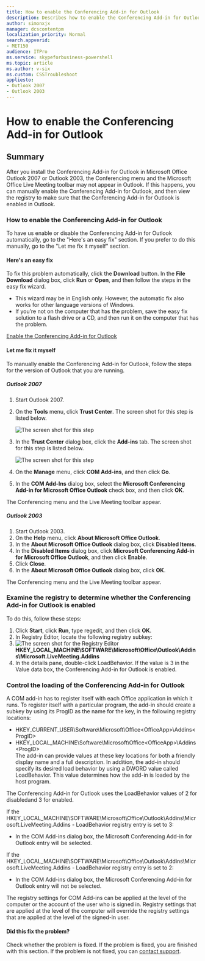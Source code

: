 ```yaml
---
title: How to enable the Conferencing Add-in for Outlook
description: Describes how to enable the Conferencing Add-in for Outlook in Outlook 2007 and Outlook 2003.
author: simonxjx
manager: dcscontentpm
localization_priority: Normal
search.appverid: 
- MET150
audience: ITPro
ms.service: skypeforbusiness-powershell
ms.topic: article
ms.author: v-six
ms.custom: CSSTroubleshoot
appliesto:
- Outlook 2007
- Outlook 2003
---
```


# How to enable the Conferencing Add-in for Outlook

## Summary

After you install the Conferencing Add-in for Outlook in Microsoft Office Outlook 2007 or Outlook 2003, the Conferencing menu and the Microsoft Office Live Meeting toolbar may not appear in Outlook. If this happens, you can manually enable the Conferencing Add-in for Outlook, and then view the registry to make sure that the Conferencing Add-in for Outlook is enabled in Outlook.

### How to enable the Conferencing Add-in for Outlook

To have us enable or disable the Conferencing Add-in for Outlook automatically, go to the "Here's an easy fix" section. If you prefer to do this manually, go to the "Let me fix it myself" section.

#### Here's an easy fix 

To fix this problem automatically, click the **Download** button. In the **File Download** dialog box, click **Run** or **Open**, and then follow the steps in the easy fix wizard.

- This wizard may be in English only. However, the automatic fix also works for other language versions of Windows.   
- If you’re not on the computer that has the problem, save the easy fix solution to a flash drive or a CD, and then run it on the computer that has the problem.   

[Enable the Conferencing Add-in for Outlook](https://download.microsoft.com/download/C/7/7/C7728197-260C-4D35-8AC6-B655BBAFE33F/MicrosoftEasyFix50760.msi)

#### Let me fix it myself

To manually enable the Conferencing Add-in for Outlook, follow the steps for the version of Outlook that you are running. 

##### Outlook 2007

1. Start Outlook 2007.   
2. On the **Tools** menu, click **Trust Center**. The screen shot for this step is listed below.

    ![The screen shot for this step ](https://support.microsoft.com/Library/Images/2718750.png)   
3. In the **Trust Center** dialog box, click the **Add-ins** tab. The screen shot for this step is listed below.
    
    ![The screen shot for this step ](https://support.microsoft.com/Library/Images/2718752.png)   
4. On the **Manage** menu, click **COM Add-ins**, and then click **Go**.   
5. In the **COM Add-Ins** dialog box, select the **Microsoft Conferencing Add-in for Microsoft Office Outlook** check box, and then click **OK**.   

The Conferencing menu and the Live Meeting toolbar appear.

##### Outlook 2003

1. Start Outlook 2003.   
2. On the **Help** menu, click **About Microsoft Office Outlook**.   
3. In the **About Microsoft Office Outlook** dialog box, click **Disabled Items**.   
4. In the **Disabled Items** dialog box, click **Microsoft Conferencing Add-in for Microsoft Office Outlook**, and then click **Enable**.   
5. Click **Close**.   
6. In the **About Microsoft Office Outlook** dialog box, click **OK**.   

The Conferencing menu and the Live Meeting toolbar appear.

### Examine the registry to determine whether the Conferencing Add-in for Outlook is enabled

To do this, follow these steps:

1. Click **Start**, click **Run**, type regedit, and then click **OK**.   
2. In Registry Editor, locate the following registry subkey:  
3. ![The screen shot for the Registry Editor ](https://support.microsoft.com/Library/Images/2718753.png)**HKEY_LOCAL_MACHINE\SOFTWARE\Microsoft\Office\Outlook\Addins\Microsoft.LiveMeeting.Addins**   
4. In the details pane, double-click LoadBehavior. If the value is 3 in the Value data box, the Conferencing Add-in for Outlook is enabled.   

### Control the loading of the Conferencing Add-in for Outlook

A COM add-in has to register itself with each Office application in which it runs. To register itself with a particular program, the add-in should create a subkey by using its ProgID as the name for the key, in the following registry locations:

- HKEY_CURRENT_USER\Software\Microsoft\Office\<OfficeApp>\Addins\<ProgID>   
- HKEY_LOCAL_MACHINE\Software\Microsoft\Office\<OfficeApp>\Addins\<ProgID>   
The add-in can provide values at these key locations for both a friendly display name and a full description. In addition, the add-in should specify its desired load behavior by using a DWORD value called LoadBehavior. This value determines how the add-in is loaded by the host program.

The Conferencing Add-in for Outlook uses the LoadBehavior values of 2 for disabledand 3 for enabled.

If the HKEY_LOCAL_MACHINE\SOFTWARE\Microsoft\Office\Outlook\Addins\Microsoft.LiveMeeting.Addins - LoadBehavior registry entry is set to 3:

- In the COM Add-ins dialog box, the Microsoft Conferencing Add-in for Outlook entry will be selected.   

If the HKEY_LOCAL_MACHINE\SOFTWARE\Microsoft\Office\Outlook\Addins\Microsoft.LiveMeeting.Addins - LoadBehavior registry entry is set to 2:

- In the COM Add-ins dialog box, the Microsoft Conferencing Add-in for Outlook entry will not be selected.   

The registry settings for COM Add-ins can be applied at the level of the computer or the account of the user who is signed in. Registry settings that are applied at the level of the computer will override the registry settings that are applied at the level of the signed-in user.

#### Did this fix the problem?

Check whether the problem is fixed. If the problem is fixed, you are finished with this section. If the problem is not fixed, you can [contact support](https://support.microsoft.com/contactus).
